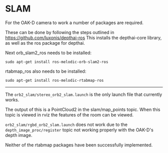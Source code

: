 # SLAM

For the OAK-D camera to work a number of packages are required. 

These can be done by following the steps outlined in https://github.com/luxonis/depthai-ros
This installs the depthai-core library, as well as the ros package for depthai.

Next orb_slam2_ros needs to be installed:
```
sudo apt-get install ros-melodic-orb-slam2-ros
```
rtabmap_ros also needs to be installed:

```
sudo apt-get install ros-melodic-rtabmap-ros
```

---
The ```orb2_slam/stereo_orb2_slam.launch``` is the only launch file that currently works.

The output of this is a PointCloud2 in the slam/map_points topic.
When this topic is viewed in rviz the features of the room can be viewed.

```orb2_slam/rgbd_orb2_slam.launch``` does not work due to the ```depth_image_proc/register``` topic not working properly with the OAK-D's depth image.

Neither of the rtabmap packages have been successfully implemented.
